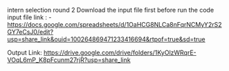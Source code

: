 intern selection round 2 
Download the input file first before run the code 
input file link : -https://docs.google.com/spreadsheets/d/1OaHCG8NLCa8nFqrNCMyY2rS2GY7eCsJ0/edit?usp=share_link&ouid=100264869471233416694&rtpof=true&sd=true

Output Link:
https://drive.google.com/drive/folders/1KyOlzWRqrE-VOqL6mP_K8pFcunm27rjR?usp=share_link

